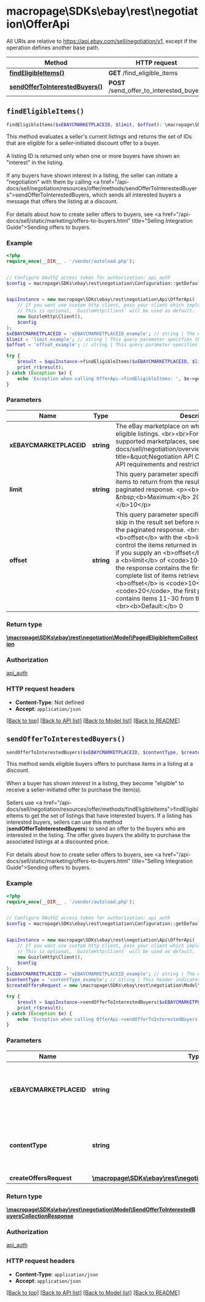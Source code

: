 # macropage\SDKs\ebay\rest\negotiation\OfferApi

All URIs are relative to https://api.ebay.com/sell/negotiation/v1, except if the operation defines another base path.

| Method | HTTP request | Description |
| ------------- | ------------- | ------------- |
| [**findEligibleItems()**](OfferApi.md#findEligibleItems) | **GET** /find_eligible_items |  |
| [**sendOfferToInterestedBuyers()**](OfferApi.md#sendOfferToInterestedBuyers) | **POST** /send_offer_to_interested_buyers |  |


## `findEligibleItems()`

```php
findEligibleItems($xEBAYCMARKETPLACEID, $limit, $offset): \macropage\SDKs\ebay\rest\negotiation\Model\PagedEligibleItemCollection
```



This method evaluates a seller's current listings and returns the set of IDs that are eligible for a seller-initiated discount offer to a buyer.  <br><br>A listing ID is returned only when one or more buyers have shown an \"interest\" in the listing.  <br><br>If any buyers have shown interest in a listing, the seller can initiate a \"negotiation\" with them by calling <a href=\"/api-docs/sell/negotiation/resources/offer/methods/sendOfferToInterestedBuyers\">sendOfferToInterestedBuyers</a>, which sends all interested buyers a message that offers the listing at a discount.  <br><br>For details about how to create seller offers to buyers, see <a href=\"/api-docs/sell/static/marketing/offers-to-buyers.html\" title=\"Selling Integration Guide\">Sending offers to buyers</a>.

### Example

```php
<?php
require_once(__DIR__ . '/vendor/autoload.php');


// Configure OAuth2 access token for authorization: api_auth
$config = macropage\SDKs\ebay\rest\negotiation\Configuration::getDefaultConfiguration()->setAccessToken('YOUR_ACCESS_TOKEN');


$apiInstance = new macropage\SDKs\ebay\rest\negotiation\Api\OfferApi(
    // If you want use custom http client, pass your client which implements `GuzzleHttp\ClientInterface`.
    // This is optional, `GuzzleHttp\Client` will be used as default.
    new GuzzleHttp\Client(),
    $config
);
$xEBAYCMARKETPLACEID = 'xEBAYCMARKETPLACEID_example'; // string | The eBay marketplace on which you want to search for eligible listings. <br><br>For a complete list of supported marketplaces, see <a href=\"/api-docs/sell/negotiation/overview.html#requirements\" title=\"Negotiation API Overview\">Negotiation API requirements and restrictions</a>.
$limit = 'limit_example'; // string | This query parameter specifies the maximum number of items to return from the result set on a page in the paginated response. <p><b>Minimum:</b> 1 &nbsp; &nbsp;<b>Maximum:</b> 200 <br><b>Default: </b>10</p>
$offset = 'offset_example'; // string | This query parameter specifies the number of results to skip in the result set before returning the first result in the paginated response.  <br><br>Combine <b>offset</b> with the <b>limit</b> query parameter to control the items returned in the response. For example, if you supply an <b>offset</b> of <code>0</code> and a <b>limit</b> of <code>10</code>, the first page of the response contains the first 10 results from the complete list of items retrieved by the call. If <b>offset</b> is <code>10</code> and <b>limit</b> is <code>20</code>, the first page of the response contains items 11-30 from the complete result set. <br><br><b>Default:</b> 0

try {
    $result = $apiInstance->findEligibleItems($xEBAYCMARKETPLACEID, $limit, $offset);
    print_r($result);
} catch (Exception $e) {
    echo 'Exception when calling OfferApi->findEligibleItems: ', $e->getMessage(), PHP_EOL;
}
```

### Parameters

| Name | Type | Description  | Notes |
| ------------- | ------------- | ------------- | ------------- |
| **xEBAYCMARKETPLACEID** | **string**| The eBay marketplace on which you want to search for eligible listings. &lt;br&gt;&lt;br&gt;For a complete list of supported marketplaces, see &lt;a href&#x3D;\&quot;/api-docs/sell/negotiation/overview.html#requirements\&quot; title&#x3D;\&quot;Negotiation API Overview\&quot;&gt;Negotiation API requirements and restrictions&lt;/a&gt;. | |
| **limit** | **string**| This query parameter specifies the maximum number of items to return from the result set on a page in the paginated response. &lt;p&gt;&lt;b&gt;Minimum:&lt;/b&gt; 1 &amp;nbsp; &amp;nbsp;&lt;b&gt;Maximum:&lt;/b&gt; 200 &lt;br&gt;&lt;b&gt;Default: &lt;/b&gt;10&lt;/p&gt; | [optional] |
| **offset** | **string**| This query parameter specifies the number of results to skip in the result set before returning the first result in the paginated response.  &lt;br&gt;&lt;br&gt;Combine &lt;b&gt;offset&lt;/b&gt; with the &lt;b&gt;limit&lt;/b&gt; query parameter to control the items returned in the response. For example, if you supply an &lt;b&gt;offset&lt;/b&gt; of &lt;code&gt;0&lt;/code&gt; and a &lt;b&gt;limit&lt;/b&gt; of &lt;code&gt;10&lt;/code&gt;, the first page of the response contains the first 10 results from the complete list of items retrieved by the call. If &lt;b&gt;offset&lt;/b&gt; is &lt;code&gt;10&lt;/code&gt; and &lt;b&gt;limit&lt;/b&gt; is &lt;code&gt;20&lt;/code&gt;, the first page of the response contains items 11-30 from the complete result set. &lt;br&gt;&lt;br&gt;&lt;b&gt;Default:&lt;/b&gt; 0 | [optional] |

### Return type

[**\macropage\SDKs\ebay\rest\negotiation\Model\PagedEligibleItemCollection**](../Model/PagedEligibleItemCollection.md)

### Authorization

[api_auth](../../README.md#api_auth)

### HTTP request headers

- **Content-Type**: Not defined
- **Accept**: `application/json`

[[Back to top]](#) [[Back to API list]](../../README.md#endpoints)
[[Back to Model list]](../../README.md#models)
[[Back to README]](../../README.md)

## `sendOfferToInterestedBuyers()`

```php
sendOfferToInterestedBuyers($xEBAYCMARKETPLACEID, $contentType, $createOffersRequest): \macropage\SDKs\ebay\rest\negotiation\Model\SendOfferToInterestedBuyersCollectionResponse
```



This method sends eligible buyers offers to purchase items in a listing at a discount.  <br><br>When a buyer has shown <i>interest</i> in a listing, they become \"eligible\" to receive a seller-initiated offer to purchase the item(s).  <br><br>Sellers use <a href=\"/api-docs/sell/negotiation/resources/offer/methods/findEligibleItems\">findEligibleItems</a> to get the set of listings that have interested buyers. If a listing has interested buyers, sellers can use this method (<b>sendOfferToInterestedBuyers</b>) to send an offer to the buyers who are interested in the listing. The offer gives buyers the ability to purchase the associated listings at a discounted price.  <br><br>For details about how to create seller offers to buyers, see <a href=\"/api-docs/sell/static/marketing/offers-to-buyers.html\" title=\"Selling Integration Guide\">Sending offers to buyers</a>.

### Example

```php
<?php
require_once(__DIR__ . '/vendor/autoload.php');


// Configure OAuth2 access token for authorization: api_auth
$config = macropage\SDKs\ebay\rest\negotiation\Configuration::getDefaultConfiguration()->setAccessToken('YOUR_ACCESS_TOKEN');


$apiInstance = new macropage\SDKs\ebay\rest\negotiation\Api\OfferApi(
    // If you want use custom http client, pass your client which implements `GuzzleHttp\ClientInterface`.
    // This is optional, `GuzzleHttp\Client` will be used as default.
    new GuzzleHttp\Client(),
    $config
);
$xEBAYCMARKETPLACEID = 'xEBAYCMARKETPLACEID_example'; // string | The eBay marketplace on which your listings with \"eligible\" buyers appear.  <br><br>For a complete list of supported marketplaces, see <a href=\"/api-docs/sell/negotiation/overview.html#requirements\" title=\"Negotiation API Overview\">Negotiation API requirements and restrictions</a>.
$contentType = 'contentType_example'; // string | This header indicates the format of the request body provided by the client. It's value should be set to <b>application/json</b>. <br><br> For more information, refer to <a href=\"/api-docs/static/rest-request-components.html#HTTP\" target=\"_blank \">HTTP request headers</a>.
$createOffersRequest = new \macropage\SDKs\ebay\rest\negotiation\Model\CreateOffersRequest(); // \macropage\SDKs\ebay\rest\negotiation\Model\CreateOffersRequest | Send offer to eligible items request.

try {
    $result = $apiInstance->sendOfferToInterestedBuyers($xEBAYCMARKETPLACEID, $contentType, $createOffersRequest);
    print_r($result);
} catch (Exception $e) {
    echo 'Exception when calling OfferApi->sendOfferToInterestedBuyers: ', $e->getMessage(), PHP_EOL;
}
```

### Parameters

| Name | Type | Description  | Notes |
| ------------- | ------------- | ------------- | ------------- |
| **xEBAYCMARKETPLACEID** | **string**| The eBay marketplace on which your listings with \&quot;eligible\&quot; buyers appear.  &lt;br&gt;&lt;br&gt;For a complete list of supported marketplaces, see &lt;a href&#x3D;\&quot;/api-docs/sell/negotiation/overview.html#requirements\&quot; title&#x3D;\&quot;Negotiation API Overview\&quot;&gt;Negotiation API requirements and restrictions&lt;/a&gt;. | |
| **contentType** | **string**| This header indicates the format of the request body provided by the client. It&#39;s value should be set to &lt;b&gt;application/json&lt;/b&gt;. &lt;br&gt;&lt;br&gt; For more information, refer to &lt;a href&#x3D;\&quot;/api-docs/static/rest-request-components.html#HTTP\&quot; target&#x3D;\&quot;_blank \&quot;&gt;HTTP request headers&lt;/a&gt;. | |
| **createOffersRequest** | [**\macropage\SDKs\ebay\rest\negotiation\Model\CreateOffersRequest**](../Model/CreateOffersRequest.md)| Send offer to eligible items request. | [optional] |

### Return type

[**\macropage\SDKs\ebay\rest\negotiation\Model\SendOfferToInterestedBuyersCollectionResponse**](../Model/SendOfferToInterestedBuyersCollectionResponse.md)

### Authorization

[api_auth](../../README.md#api_auth)

### HTTP request headers

- **Content-Type**: `application/json`
- **Accept**: `application/json`

[[Back to top]](#) [[Back to API list]](../../README.md#endpoints)
[[Back to Model list]](../../README.md#models)
[[Back to README]](../../README.md)
